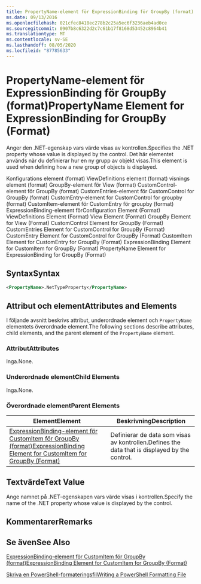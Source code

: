 ```yaml
---
title: PropertyName-element för ExpressionBinding för GroupBy (format) | Microsoft Docs
ms.date: 09/13/2016
ms.openlocfilehash: 021cfec8418ec278b2c25a5ec6f3236aeb4ad0ce
ms.sourcegitcommit: 0907b8c6322d2c7c61b17f8168d53452c8964b41
ms.translationtype: MT
ms.contentlocale: sv-SE
ms.lasthandoff: 08/05/2020
ms.locfileid: "87785633"
---
```

# <a name="propertyname-element-for-expressionbinding-for-groupby-format"></a><span data-ttu-id="3093e-102">PropertyName-element för ExpressionBinding för GroupBy (format)</span><span class="sxs-lookup"><span data-stu-id="3093e-102">PropertyName Element for ExpressionBinding for GroupBy (Format)</span></span>

<span data-ttu-id="3093e-103">Anger den .NET-egenskap vars värde visas av kontrollen.</span><span class="sxs-lookup"><span data-stu-id="3093e-103">Specifies the .NET property whose value is displayed by the control.</span></span> <span data-ttu-id="3093e-104">Det här elementet används när du definierar hur en ny grupp av objekt visas.</span><span class="sxs-lookup"><span data-stu-id="3093e-104">This element is used when defining how a new group of objects is displayed.</span></span>

<span data-ttu-id="3093e-105">Konfigurations element (format) ViewDefinitions element (format) visnings element (format) GroupBy-element för View (format) CustomControl-element för GroupBy (format) CustomEntries-element för CustomControl for GroupBy (format) CustomEntry-element for CustomControl for groupby (format) CustomItem-element för CustomEntry för groupby (format) ExpressionBinding-element för</span><span class="sxs-lookup"><span data-stu-id="3093e-105">Configuration Element (Format) ViewDefinitions Element (Format) View Element (Format) GroupBy Element for View (Format) CustomControl Element for GroupBy (Format) CustomEntries Element for CustomControl for GroupBy (Format) CustomEntry Element for CustomControl for GroupBy (Format) CustomItem Element for CustomEntry for GroupBy (Format) ExpressionBinding Element for CustomItem for GroupBy (Format) PropertyName Element for ExpressionBinding for GroupBy (Format)</span></span>

## <a name="syntax"></a><span data-ttu-id="3093e-106">Syntax</span><span class="sxs-lookup"><span data-stu-id="3093e-106">Syntax</span></span>

```xml
<PropertyName>.NetTypeProperty</PropertyName>
```

## <a name="attributes-and-elements"></a><span data-ttu-id="3093e-107">Attribut och element</span><span class="sxs-lookup"><span data-stu-id="3093e-107">Attributes and Elements</span></span>

<span data-ttu-id="3093e-108">I följande avsnitt beskrivs attribut, underordnade element och `PropertyName` elementets överordnade element.</span><span class="sxs-lookup"><span data-stu-id="3093e-108">The following sections describe attributes, child elements, and the parent element of the `PropertyName` element.</span></span>

### <a name="attributes"></a><span data-ttu-id="3093e-109">Attribut</span><span class="sxs-lookup"><span data-stu-id="3093e-109">Attributes</span></span>

<span data-ttu-id="3093e-110">Inga.</span><span class="sxs-lookup"><span data-stu-id="3093e-110">None.</span></span>

### <a name="child-elements"></a><span data-ttu-id="3093e-111">Underordnade element</span><span class="sxs-lookup"><span data-stu-id="3093e-111">Child Elements</span></span>

<span data-ttu-id="3093e-112">Inga.</span><span class="sxs-lookup"><span data-stu-id="3093e-112">None.</span></span>

### <a name="parent-elements"></a><span data-ttu-id="3093e-113">Överordnade element</span><span class="sxs-lookup"><span data-stu-id="3093e-113">Parent Elements</span></span>

|<span data-ttu-id="3093e-114">Element</span><span class="sxs-lookup"><span data-stu-id="3093e-114">Element</span></span>|<span data-ttu-id="3093e-115">Beskrivning</span><span class="sxs-lookup"><span data-stu-id="3093e-115">Description</span></span>|
|-------------|-----------------|
|[<span data-ttu-id="3093e-116">ExpressionBinding-element för CustomItem för GroupBy (format)</span><span class="sxs-lookup"><span data-stu-id="3093e-116">ExpressionBinding Element for CustomItem for GroupBy (Format)</span></span>](./expressionbinding-element-for-customitem-for-groupby-format.md)|<span data-ttu-id="3093e-117">Definierar de data som visas av kontrollen.</span><span class="sxs-lookup"><span data-stu-id="3093e-117">Defines the data that is displayed by the control.</span></span>|

## <a name="text-value"></a><span data-ttu-id="3093e-118">Textvärde</span><span class="sxs-lookup"><span data-stu-id="3093e-118">Text Value</span></span>

<span data-ttu-id="3093e-119">Ange namnet på .NET-egenskapen vars värde visas i kontrollen.</span><span class="sxs-lookup"><span data-stu-id="3093e-119">Specify the name of the .NET property whose value is displayed by the control.</span></span>

## <a name="remarks"></a><span data-ttu-id="3093e-120">Kommentarer</span><span class="sxs-lookup"><span data-stu-id="3093e-120">Remarks</span></span>

## <a name="see-also"></a><span data-ttu-id="3093e-121">Se även</span><span class="sxs-lookup"><span data-stu-id="3093e-121">See Also</span></span>

[<span data-ttu-id="3093e-122">ExpressionBinding-element för CustomItem för GroupBy (format)</span><span class="sxs-lookup"><span data-stu-id="3093e-122">ExpressionBinding Element for CustomItem for GroupBy (Format)</span></span>](./expressionbinding-element-for-customitem-for-groupby-format.md)

[<span data-ttu-id="3093e-123">Skriva en PowerShell-formateringsfil</span><span class="sxs-lookup"><span data-stu-id="3093e-123">Writing a PowerShell Formatting File</span></span>](./writing-a-powershell-formatting-file.md)
